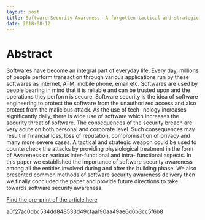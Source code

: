 ```yaml
---
layout: post
title: Software Security Awareness- A forgotten tactical and strategic weapon
date: 2018-08-12
---
```


# Abstract

Softwares have become an integral part of everyday life.  Every day, millions of people perform
transaction through various applications run by these softwares as internet, ATM, mobile phone, email
etc.  Softwares are used by people bearing in mind that it is reliable and can be trusted upon and the
operations they perform is secure.  Software security is the idea of software engineering to protect the
software from the unauthorized access and also protect from the malicious attack. As the use of tech-
nology increases significantly daily, there is wide use of software which increases the security threat
of software.  The consequences of the security breach are very acute on both personal and corporate
level.  Such consequences may result in financial loss, loss of reputation, compromisation of privacy
and many more severe cases. A tactical and strategic weapon could be used to countercheck the attacks
by providing physiological treatment in the form of Awareness on various inter-functional and intra-
functional aspects. In this paper we established the importance of software security awareness among
all the entities involved during and after the building phase.  We also presented common methods of
software security awareness delivery then we finally concluded the paper and provide future directions
to take towards software security awareness. 


<a href="https://www.researchgate.net/publication/325114897_Software_Security_Awareness_A_forgotten_tactical_and_strategic_weapon">Find the pre-print of the article here</a>

a0f27ac0dbc534dd848533d49cfaa190aa49ae6d6b3cc5f6b8
